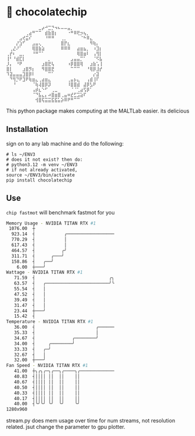 # 🍪 chocolatechip

```
⠀⠀⠀⠀⠀⠀⠀⠀⠀⠀⣀⡴⠚⣉⡙⠲⠦⠤⠤⣤⡀⠀⠀⠀⠀⠀⠀⠀⠀⠀
⠀⠀⠀⠀⠀⠀⢀⣴⠛⠉⠉⠀⣾⣷⣿⡆⠀⠀⠀⠐⠛⠿⢟⡲⢦⡀⠀⠀⠀⠀
⠀⠀⠀⠀⣠⢞⣭⠎⠀⠀⠀⠀⠘⠛⠛⠀⠀⢀⡀⠀⠀⠀⠀⠈⠓⠿⣄⠀⠀⠀
⠀⠀⠀⡜⣱⠋⠀⠀⣠⣤⢄⠀⠀⠀⠀⠀⠀⣿⡟⣆⠀⠀⠀⠀⠀⠀⠻⢷⡄⠀
⠀⢀⣜⠜⠁⠀⠀⠀⢿⣿⣷⣵⠀⠀⠀⠀⠀⠿⠿⠿⠀⠀⣴⣶⣦⡀⠀⠰⣹⡆
⢀⡞⠆⠀⣀⡀⠀⠀⠘⠛⠉⠁⠀⠀⠀⠀⠀⠀⠀⠀⠀⠀⢿⣿⣶⠇⠀⢠⢻⡇
⢸⠃⠘⣾⣏⡇⠀⠀⠀⠀⠀⠀⠀⡀⠀⠀⠀⠀⠀⠀⣠⣤⣤⡉⠁⠀⠀⠈⠫⣧
⡸⡄⠀⠘⠟⠀⠀⠀⠀⠀⠀⣰⣿⣟⢧⠀⠀⠀⠀⠰⡿⣿⣿⢿⠀⠀⣰⣷⢡⢸
⣿⡇⠀⠀⠀⣰⣿⡻⡆⠀⠀⠻⣿⣿⣟⠀⠀⠀⠀⠀⠉⠉⠉⠀⠀⠘⢿⡿⣸⡞
⠹⣽⣤⣤⣤⣹⣿⡿⠇⠀⠀⠀⠀⠉⠁⠀⠀⠀⠀⠀⠀⠀⠀⠀⠀⠀⠀⡔⣽⠀
⠀⠙⢻⡙⠟⣹⠟⢷⣶⣄⢀⣴⣶⣄⠀⠀⠀⠀⠀⢀⣤⡦⣄⠀⠀⢠⣾⢸⠏⠀
⠀⠀⠘⠀⠀⠀⠀⠀⠈⢷⢼⣿⡿⡽⠀⠀⠀⠀⠀⠸⣿⣿⣾⠀⣼⡿⣣⠟⠀⠀
⠀⠀⠀⠀⠀⠀⠀⠀⢠⡾⣆⠑⠋⠀⢀⣀⠀⠀⠀⠀⠈⠈⢁⣴⢫⡿⠁⠀⠀⠀
⠀⠀⠀⠀⠀⠀⠀⠀⠈⠙⣧⣄⡄⠴⣿⣶⣿⢀⣤⠶⣞⣋⣩⣵⠏⠀⠀⠀⠀⠀
⠀⠀⠀⠀⠀⠀⠀⠀⠀⢺⣿⢯⣭⣭⣯⣯⣥⡵⠿⠟⠛⠉⠉⠀⠀⠀⠀⠀⠀⠀
```

This python package makes computing at the MALTLab easier. its delicious

## Installation

sign on to any lab machine and do the following:

```
# ls ~/ENV3
# does it not exist? then do:
# python3.12 -m venv ~/ENV3
# if not already activated,
source ~/ENV3/bin/activate
pip install chocolatechip
```

## Use

`chip fastmot` will benchmark fastmot for you

```bash
Memory Usage - NVIDIA TITAN RTX #1
 1076.00  ┼
  923.14  ┤           ╭──────────────────
  770.29  ┤           │
  617.43  ┤           │
  464.57  ┤          ╭╯
  311.71  ┤      ╭───╯
  158.86  ┤   ╭──╯
    6.00  ┼───╯
Wattage - NVIDIA TITAN RTX #1
   71.59  ┤                            ╭╮
   63.57  ┤   ╭────────────────────────╯╰
   55.54  ┤   │
   47.52  ┤   │
   39.49  ┤   │
   31.47  ┤   │
   23.44  ┼───╯
   15.42  ┤
Temperature - NVIDIA TITAN RTX #1
   36.00  ┤                       ╭──────
   35.33  ┤                       │
   34.67  ┤              ╭────────╯
   34.00  ┤     ╭────────╯
   33.33  ┤   ╭─╯
   32.67  ┤   │
   32.00  ┼───╯
Fan Speed - NVIDIA TITAN RTX #1
   41.00  ┼╮╭╮╭─╮╭──╮╭────╮╭─────────────
   40.83  ┤││││ ││  ││    ││
   40.67  ┤││││ ││  ││    ││
   40.50  ┤││││ ││  ││    ││
   40.33  ┤││││ ││  ││    ││
   40.17  ┤││││ ││  ││    ││
   40.00  ┤╰╯╰╯ ╰╯  ╰╯    ╰╯
1280x960
```


stream.py does mem usage over time for num streams, not resolution related.
jsut change the parameter to gpu plotter.
